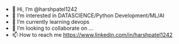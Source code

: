 - 👋 Hi, I’m @harshpatel1242
- 👀 I’m interested in DATASCIENCE/Python Development/ML/AI
- 🌱 I’m currently learning devops
- 💞️ I’m looking to collaborate on ...
- 📫 How to reach me https://www.linkedin.com/in/harshpatel1242

<!---
harshpatel1242/harshpatel1242 is a ✨ special ✨ repository because its `README.md` (this file) appears on your GitHub profile.
You can click the Preview link to take a look at your changes.
--->
